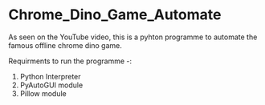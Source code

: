 # Chrome_Dino_Game_Automate

As seen on the YouTube video, this is a pyhton programme to automate the famous offline chrome dino game.

Requirments to run the programme -:
  1. Python Interpreter
  2. PyAutoGUI module
  3. Pillow module
